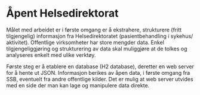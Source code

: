 Åpent Helsedirektorat
====================
Målet med arbeidet er i første omgang er å ekstrahere, strukturere (fritt tilgjengelig) informasjon fra Helsedirektoratet (pasientbehandling i sykehus/ aktivitet). Offentlige virksomheter har store mengder data. Enkel tilgjengeliggjøring og strukturering av data skal muliggjøre at de tolkes og analyseres enkelt med ulike verktøy.

Første steg er å etablere en database (H2 database), deretter en web server for å hente ut JSON. Informasjon berikes av åpen data, i første omgang  fra SSB, eventuelt fra andre offentlige kilder. Det er mulig at web server utvides med en side der man kan lage og manipulere data direkte.








